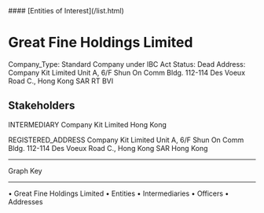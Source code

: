 <link rel="stylesheet" type="text/css" href="../../assets/style.css">
#### [Entities of Interest](/list.html)

# Great Fine Holdings Limited
Company_Type: Standard Company under IBC Act
Status: Dead
Address: Company Kit Limited Unit A, 6/F Shun On Comm Bldg. 112-114 Des Voeux Road C., Hong Kong  SAR RT BVI

## Stakeholders
INTERMEDIARY
Company Kit Limited
Hong Kong


REGISTERED_ADDRESS
Company Kit Limited Unit A, 6/F Shun On Comm Bldg. 112-114 Des Voeux Road C., Hong Kong  SAR
Hong Kong



---



<div class="legend">
Graph Key
<hr>
<span class="focus">• Great Fine Holdings Limited</span>
<span class="entity">• Entities</span>
<span class="intermediary">• Intermediaries</span>
<span class="officer">• Officers</span>
<span class="address">• Addresses</span>
</div>


<img src="http://eoi-graphs.s3-website-eu-west-1.amazonaws.com/Great_Fine_Holdings_Limited.png" alt="">


